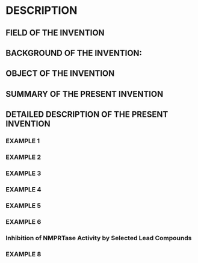 # DESCRIPTION

## FIELD OF THE INVENTION

## BACKGROUND OF THE INVENTION:

## OBJECT OF THE INVENTION

## SUMMARY OF THE PRESENT INVENTION

## DETAILED DESCRIPTION OF THE PRESENT INVENTION

### EXAMPLE 1

### EXAMPLE 2

### EXAMPLE 3

### EXAMPLE 4

### EXAMPLE 5

### EXAMPLE 6

### Inhibition of NMPRTase Activity by Selected Lead Compounds

### EXAMPLE 8


